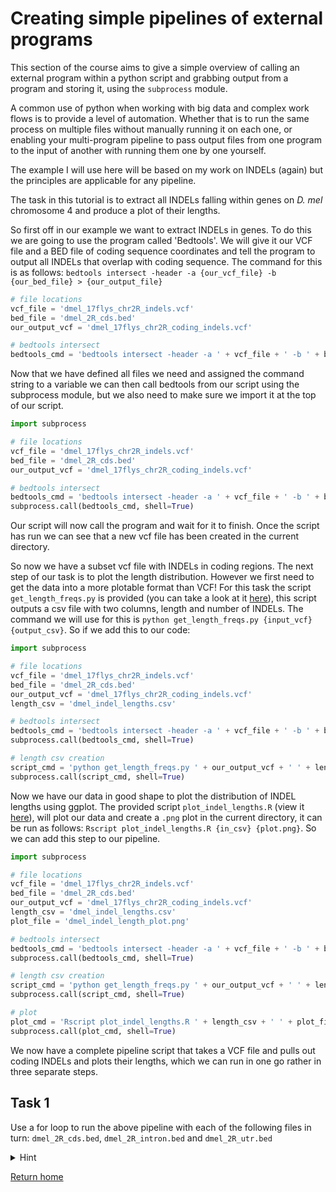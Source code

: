 # Creating simple pipelines of external programs

This section of the course aims to give a simple overview of calling an external program within a python script and grabbing output from a program and storing it, 
using the ```subprocess``` module.
 
A common use of python when working with big data and complex work flows is to provide a level of automation. Whether that is to run the same process on 
multiple files without manually running it on each one, or enabling your multi-program pipeline to pass output files from one program to the input of another 
with running them one by one yourself.
 
The example I will use here will be based on my work on INDELs (again) but the principles are applicable for any pipeline.

The task in this tutorial is to extract all INDELs falling within genes on _D. mel_ chromosome 4 and produce a plot of their lengths.

So first off in our example we want to extract INDELs in genes. To do this we are going to use the program called 'Bedtools'. We will give it our VCF file and a 
BED file of coding sequence coordinates and tell the program to output all INDELs that overlap with coding sequence. The command for this is as follows: 
```bedtools intersect -header -a {our_vcf_file} -b {our_bed_file} > {our_output_file}```

```python
# file locations
vcf_file = 'dmel_17flys_chr2R_indels.vcf' 
bed_file = 'dmel_2R_cds.bed'
our_output_vcf = 'dmel_17flys_chr2R_coding_indels.vcf'

# bedtools intersect
bedtools_cmd = 'bedtools intersect -header -a ' + vcf_file + ' -b ' + bed_file + ' > ' + our_output_vcf
```

Now that we have defined all files we need and assigned the command string to a variable we can then call bedtools from our script using the subprocess module, 
but we also need to make sure we import it at the top of our script.
 
```python
import subprocess

# file locations
vcf_file = 'dmel_17flys_chr2R_indels.vcf' 
bed_file = 'dmel_2R_cds.bed'
our_output_vcf = 'dmel_17flys_chr2R_coding_indels.vcf'

# bedtools intersect
bedtools_cmd = 'bedtools intersect -header -a ' + vcf_file + ' -b ' + bed_file + ' > ' + our_output_vcf
subprocess.call(bedtools_cmd, shell=True)
```

Our script will now call the program and wait for it to finish. Once the script has run we can see that a new vcf file has been created in the current directory.

So now we have a subset vcf file with INDELs in coding regions. The next step of our task is to plot the length distribution. However we first need to get the data 
into a more plotable format than VCF!
For this task the script ```get_length_freqs.py``` is provided (you can take a look at it [here](get_length_freqs.py)), this script outputs a csv file with two columns,
length and number of INDELs. The command we will use for this is ```python get_length_freqs.py {input_vcf} {output_csv}```. So if we add this to our code:

```python
import subprocess

# file locations
vcf_file = 'dmel_17flys_chr2R_indels.vcf' 
bed_file = 'dmel_2R_cds.bed'
our_output_vcf = 'dmel_17flys_chr2R_coding_indels.vcf'
length_csv = 'dmel_indel_lengths.csv'

# bedtools intersect
bedtools_cmd = 'bedtools intersect -header -a ' + vcf_file + ' -b ' + bed_file + ' > ' + our_output_vcf
subprocess.call(bedtools_cmd, shell=True)

# length csv creation
script_cmd = 'python get_length_freqs.py ' + our_output_vcf + ' ' + length_csv
subprocess.call(script_cmd, shell=True)
```

Now we have our data in good shape to plot the distribution of INDEL lengths using ggplot. The provided script ```plot_indel_lengths.R``` 
(view it [here](plot_indel_lengths.R)), will plot our data and create a ```.png``` plot in the current directory, it can be run as follows: 
```Rscript plot_indel_lengths.R {in_csv} {plot.png}```. So we can add this step to our pipeline.

```python
import subprocess

# file locations
vcf_file = 'dmel_17flys_chr2R_indels.vcf' 
bed_file = 'dmel_2R_cds.bed'
our_output_vcf = 'dmel_17flys_chr2R_coding_indels.vcf'
length_csv = 'dmel_indel_lengths.csv'
plot_file = 'dmel_indel_length_plot.png'

# bedtools intersect
bedtools_cmd = 'bedtools intersect -header -a ' + vcf_file + ' -b ' + bed_file + ' > ' + our_output_vcf
subprocess.call(bedtools_cmd, shell=True)

# length csv creation
script_cmd = 'python get_length_freqs.py ' + our_output_vcf + ' ' + length_csv
subprocess.call(script_cmd, shell=True)

# plot
plot_cmd = 'Rscript plot_indel_lengths.R ' + length_csv + ' ' + plot_file
subprocess.call(plot_cmd, shell=True)
```

We now have a complete pipeline script that takes a VCF file and pulls out coding INDELs and plots their lengths,
which we can run in one go rather in three separate steps.

## Task 1

Use a for loop to run the above pipeline with each of the following files in turn: 
```dmel_2R_cds.bed```, ```dmel_2R_intron.bed``` and ```dmel_2R_utr.bed```

<details>
<summary>Hint</summary>
# this is iterable 
bed_files = ['dmel_2R_cds.bed', 'dmel_2R_intron.bed', 'dmel_2R_utr.bed']
</details>

 
 
[Return home](https://github.com/tonig-evo/tutorial_python)